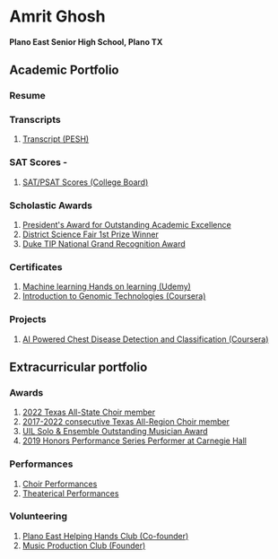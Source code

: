 # Amrit Ghosh 
#### Plano East Senior High School, Plano TX 

## Academic Portfolio
### Resume
### Transcripts
1. [Transcript (PESH)](https://github.com/amritg9/Portfolio/blob/main/AmritGhoshTranscript.pdf)
### SAT Scores - 
1. [SAT/PSAT Scores (College Board)](https://github.com/amritg9/Portfolio/blob/main/SATScores.pdf)
### Scholastic Awards
1. [President's Award for Outstanding Academic Excellence]()
2. [District Science Fair 1st Prize Winner]()
3. [Duke TIP National Grand Recognition Award]()
### Certificates
1. [Machine learning Hands on learning (Udemy)](https://github.com/amritg9/Portfolio/blob/main/udemyMachineLearning.pdf)
2. [Introduction to Genomic Technologies (Coursera)](https://github.com/amritg9/Portfolio/blob/main/CourseraGenomicTechnologies.pdf)
### Projects
1. [AI Powered Chest Disease Detection and Classification (Coursera)](https://github.com/amritg9/Portfolio/blob/main/CourseraAIPoweredChestDisease.pdf)
## Extracurricular portfolio
### Awards
1. [2022 Texas All-State Choir member]()
2. [2017-2022 consecutive Texas All-Region Choir member]()
3. [UIL Solo & Ensemble Outstanding Musician Award]()
4. [2019 Honors Performance Series Performer at Carnegie Hall]()
### Performances
1. [Choir Performances](https://github.com/amritg9/Portfolio/tree/main/Performances)
2. [Theaterical Performances](https://github.com/amritg9/Portfolio/tree/main/Performances)
### Volunteering
1. [Plano East Helping Hands Club (Co-founder)](https://github.com/amritg9/Portfolio/tree/main/Volunteering)
2. [Music Production Club (Founder)](https://github.com/amritg9/Portfolio/tree/main/Volunteering)
